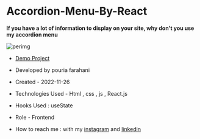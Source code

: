 # Accordion-Menu-By-React

**If you have a lot of information to display on your site, why don't you use my accordion menu**

![perimg](https://github.com/HassanEskandari-developer/personal/assets/128363210/92d4cace-5059-4d25-b446-7ca98e009f7b)

- [Demo Project](https://hassaneskandari-developer.github.io/personal/)

- Developed by pouria farahani

- Created - 2022-11-26

- Technologies Used - Html , css , js , React.js

- Hooks Used : useState 

- Role - Frontend

- How to reach me : with my [instagram](https://www.instagram.com/pouria_farahani_developer) and [linkedin](https://www.linkedin.com/in/pouria-farahani-developer)
